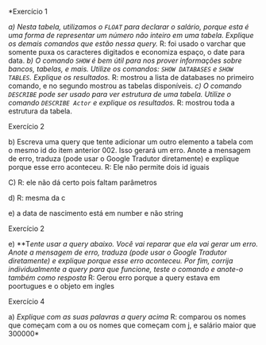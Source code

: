 *Exercício 1

*a) Nesta tabela, utilizamos o `FLOAT` para declarar o salário, porque esta é uma forma de representar um número não inteiro em uma tabela. Explique os demais comandos que estão nessa query.*
R: foi usado o varchar que somente puxa os caracteres digitados e economiza espaço, o date para data.
*b) O comando `SHOW` é bem útil para nos prover informações sobre bancos, tabelas, e mais. Utilize os comandos: `SHOW DATABASES` e `SHOW TABLES`. Explique os resultados.*
R: mostrou a lista de databases no primeiro comando, e no segundo mostrou as tabelas disponíveis.
*c) O comando `DESCRIBE` pode ser usado para ver estrutura de uma tabela. Utilize o comando  `DESCRIBE Actor` e explique os resultados.*
R: mostrou toda a estrutura da tabela.

Exercício 2

b) Escreva uma query que tente adicionar um outro elemento a tabela com o mesmo id do item anterior 002. Isso gerará um erro. Anote a mensagem de erro, traduza (pode usar o Google Tradutor diretamente) e explique porque esse erro aconteceu.
R: Ele não permite dois id iguais

C)
R: ele não dá certo pois faltam parâmetros

d)
R: mesma da c

e) a data de nascimento está em number e não string

Exercício 2

e) **T*ente usar a query abaixo. Você vai reparar que ela vai gerar um erro. Anote a mensagem de erro, traduza (pode usar o Google Tradutor diretamente) e explique porque esse erro aconteceu. Por fim, corrija individualmente a query para que funcione, teste o comando e anote-o também como resposta*
R: Gerou erro porque a query estava em poortugues e o objeto em ingles

Exercício 4

a) *Explique com as suas palavras a query acima*
R: comparou os nomes que começam com a ou os nomes que começam com j, e salário maior que 300000*